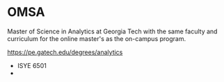 # OMSA
Master of Science in Analytics at Georgia Tech with the same faculty and curriculum for the online master's as the on-campus program. 

https://pe.gatech.edu/degrees/analytics

- ISYE 6501
- 



